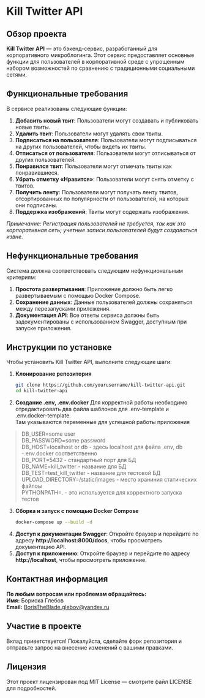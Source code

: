 # Kill Twitter API

## Обзор проекта
**Kill Twitter API** — это бэкенд-сервис, разработанный для корпоративного микроблогинга. Этот сервис предоставляет основные функции для пользователей в корпоративной среде с упрощенным набором возможностей по сравнению с традиционными социальными сетями.

## Функциональные требования
В сервисе реализованы следующие функции:

1. **Добавить новый твит**: Пользователи могут создавать и публиковать новые твиты.
2. **Удалить твит**: Пользователи могут удалять свои твиты.
3. **Подписаться на пользователя**: Пользователи могут подписываться на других пользователей, чтобы видеть их твиты.
4. **Отписаться от пользователя**: Пользователи могут отписываться от других пользователей.
5. **Понравился твит**: Пользователи могут отмечать твиты как понравившиеся.
6. **Убрать отметку «Нравится»**: Пользователи могут снять отметку с твитов.
7. **Получить ленту**: Пользователи могут получать ленту твитов, отсортированных по популярности от пользователей, на которых они подписаны.
8. **Поддержка изображений**: Твиты могут содержать изображения.

*Примечание: Регистрация пользователей не требуется, так как это корпоративная сеть; учетные записи пользователей будут создаваться извне.*

## Нефункциональные требования
Система должна соответствовать следующим нефункциональным критериям:

1. **Простота развертывания**: Приложение должно быть легко развертываемым с помощью Docker Compose.
2. **Сохранение данных**: Данные пользователей должны сохраняться между перезапусками приложения.
3. **Документация API**: Все ответы сервиса должны быть задокументированы с использованием Swagger, доступным при запуске приложения.

## Инструкции по установке
Чтобы установить Kill Twitter API, выполните следующие шаги:

1. **Клонирование репозитория**
   ```bash
   git clone https://github.com/yourusername/kill-twitter-api.git
   cd kill-twitter-api
2. **Создание .env, .env.docker**
Для корректной работы необходимо отредактировать два файла шаблонов для .env-template и .env.docker-template.\
Там указываются переменные для успешной работы приложения
>DB_USER=some user\
DB_PASSWORD=some password\
DB_HOST=localhost or db - здесь localhost для файла .env, db -.env.docker соответственно \
DB_PORT=5432 - стандартный порт для БД\
DB_NAME=kill_twitter - название для БД\
DB_TEST=test_kill_twitter - название для тестовой БД\
UPLOAD_DIRECTORY=/static/images - место храниния статических файлоы\
PYTHONPATH=. - это используется для корректного запуска тестов
3. **Сборка и запуск с помощью Docker Compose**
    ```bash
   docker-compose up --build -d
4. **Доступ к документации Swagger**:
    Откройте браузер и перейдите по адресу **http://localhost:8000/docs**, чтобы просмотреть документацию API.
5. **Доступ к приложению**:
    Откройте браузер и перейдите по адресу **http://localhost**, чтобы просмотреть приложение.

## Контактная информация

**По любым вопросам или проблемам обращайтесь:** <br>
**Имя:** Бориска Глебов <br>
**Email:** BorisTheBlade.glebov@yandex.ru

## Участие в проекте

Вклад приветствуется! Пожалуйста, сделайте форк репозитория и отправьте запрос на внесение изменений с вашими правками.

## Лицензия

Этот проект лицензирован под MIT License — смотрите файл LICENSE для подробностей.
